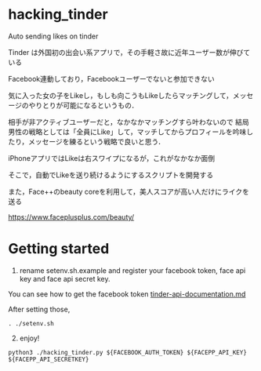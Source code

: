 # hacking_tinder
Auto sending likes on tinder

Tinder は外国初の出会い系アプリで，その手軽さ故に近年ユーザー数が伸びている

Facebook連動しており，Facebookユーザーでないと参加できない

気に入った女の子をLikeし，もしも向こうもLikeしたらマッチングして，メッセージのやりとりが可能になるというもの．

相手が非アクティブユーザーだと，なかなかマッチングすら叶わないので
結局男性の戦略としては「全員にLike」して，マッチしてからプロフィールを吟味したり，メッセージを練るという戦略で良いと思う．

iPhoneアプリではLikeは右スワイプになるが，これがなかなか面倒

そこで，自動でLikeを送り続けるようにするスクリプトを開発する

また，Face++のbeauty coreを利用して，美人スコアが高い人だけにライクを送る

https://www.faceplusplus.com/beauty/


Getting started
==========

1. rename setenv.sh.example and register your facebook token, face api key and face api secret key.

You can see how to get the facebook token [tinder-api-documentation.md](https://gist.github.com/rtt/10403467)

After setting those,
```
. ./setenv.sh
```

2. enjoy!

```
python3 ./hacking_tinder.py ${FACEBOOK_AUTH_TOKEN} ${FACEPP_API_KEY} ${FACEPP_API_SECRETKEY}
```
